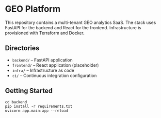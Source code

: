# GEO Platform

This repository contains a multi-tenant GEO analytics SaaS. The stack uses FastAPI for the backend and React for the frontend. Infrastructure is provisioned with Terraform and Docker.

## Directories
- `backend/` – FastAPI application
- `frontend/` – React application (placeholder)
- `infra/` – Infrastructure as code
- `ci/` – Continuous integration configuration

## Getting Started
```
cd backend
pip install -r requirements.txt
uvicorn app.main:app --reload
```
